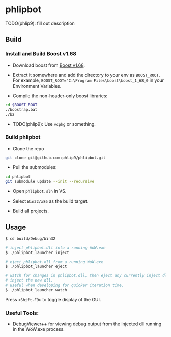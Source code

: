 phlipbot
========

TODO(phlip9): fill out description


## Build

### Install and Build Boost v1.68

+ Download boost from
[Boost v1.68](https://www.boost.org/users/history/version_1_68_0.html).

+ Extract it somewhere and add the directory to your env as `BOOST_ROOT`.
For example, `BOOST_ROOT="C:\Program Files\boost\boost_1_68_0` in your Environment Variables.

+ Compile the non-header-only boost libraries:

```sh
cd $BOOST_ROOT
./boostrap.bat
./b2
```

+ TODO(phlip9): Use `vcpkg` or something.

### Build phlipbot

+ Clone the repo

```sh
git clone git@github.com:phlip9/phlipbot.git
```

+ Pull the submodules:

```sh
cd phlipbot
git submodule update --init --recursive
```

+ Open `phlipbot.sln` in VS.

+ Select `Win32/x86` as the build target.

+ Build all projects.


## Usage

```sh
$ cd build/Debug/Win32

# inject phlipbot.dll into a running WoW.exe
$ ./phlipbot_launcher inject

# eject phlipbot.dll from a running WoW.exe
$ ./phlipbot_launcher eject

# watch for changes in phlipbot.dll, then eject any currently inject dll, and
# inject the new dll.
# useful when developing for quicker iteration time.
$ ./phlipbot_launcher watch
```

Press `<Shift-F9>` to toggle display of the GUI.


### Useful Tools:

+ [DebugViewer++](https://github.com/CobaltFusion/DebugViewPP)
for viewing debug output from the injected dll running in the WoW.exe process.
